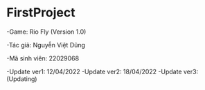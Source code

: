 # FirstProject
-Game: Rio Fly (Version 1.0)

-Tác giả: Nguyễn Việt Dũng

-Mã sinh viên: 22029068

-Update ver1: 12/04/2022
-Update ver2: 18/04/2022
-Update ver3: (Updating)

